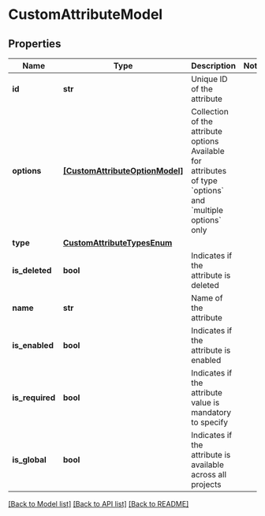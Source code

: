 # CustomAttributeModel


## Properties
Name | Type | Description | Notes
------------ | ------------- | ------------- | -------------
**id** | **str** | Unique ID of the attribute | 
**options** | [**[CustomAttributeOptionModel]**](CustomAttributeOptionModel.md) | Collection of the attribute options   Available for attributes of type &#x60;options&#x60; and &#x60;multiple options&#x60; only | 
**type** | [**CustomAttributeTypesEnum**](CustomAttributeTypesEnum.md) |  | 
**is_deleted** | **bool** | Indicates if the attribute is deleted | 
**name** | **str** | Name of the attribute | 
**is_enabled** | **bool** | Indicates if the attribute is enabled | 
**is_required** | **bool** | Indicates if the attribute value is mandatory to specify | 
**is_global** | **bool** | Indicates if the attribute is available across all projects | 

[[Back to Model list]](../README.md#documentation-for-models) [[Back to API list]](../README.md#documentation-for-api-endpoints) [[Back to README]](../README.md)


